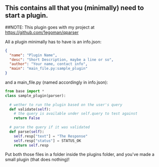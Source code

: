 This contains all that you (minimally) need to start a plugin. 
---
##NOTE: This plugin goes with my project at https://github.com/1egoman/qparser


All a plugin minimally has to have is an info.json:
```json
{
  "name": "Plugin Name",
  "desc": "Short Description, maybe a line or so",
  "author": "Your name, contact info",
  "main": "main_file.py:sample_plugin"
}
```

and a main_file.py (named accordingly in info.json):

```python
from base import *
class sample_plugin(parser):
  
  # wether to run the plugin based on the user's query
  def validate(self):
    # the query is available under self.query to test against
    return False
  
  # parse the query if it was validated
  def parse(self): 
    self.resp["text"] = "The Response"
    self.resp["status"] = STATUS_OK
    return self.resp
```

Put both those files in a folder inside the plugins folder, and you've made a small plugin (that does nothing)!

